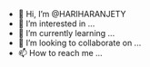 - 👋 Hi, I’m @HARIHARANJETY
- 👀 I’m interested in ...
- 🌱 I’m currently learning ...
- 💞️ I’m looking to collaborate on ...
- 📫 How to reach me ...

<!---
HARIHARANJETY/HARIHARANJETY is a ✨ special ✨ repository because its `README.md` (this file) appears on your GitHub profile.
You can click the Preview link to take a look at your changes.
--->
